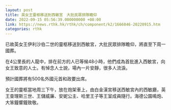 ```yaml
---
layout: post
title: 英女王靈柩移送到西敏宮　大批民眾排隊瞻仰
date: 2022-09-15 05:56:39.000000000 +08:00
link: https://news.rthk.hk/rthk/ch/component/k2/1666846-20220915.htm
categories: rthk
---
```


已故英女王伊利沙伯二世的靈柩移送到西敏宮，大批民眾排隊瞻仰，將直至下周一國葬。

在4公里長的人龍中，排在前方的人已等候48小時，他們成為首批進入西敏宮，向女王致意的人士。有悼念人士說，場內一片安靜，很多人流淚。

預計國葬將有500名外國元首和政要出席。

女王的靈柩當地周三下午，放在炮架車上，由白金漢宮移送西敏宮內的西敏廳，英王查理斯三世、王儲威廉、安妮公主、哈里王子等王室成員隨行。海德公園鳴炮、大笨鐘響鐘致敬。
